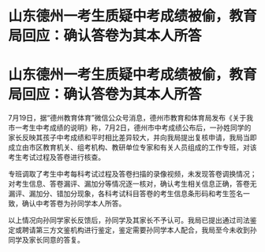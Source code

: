 # 山东德州一考生质疑中考成绩被偷，教育局回应：确认答卷为其本人所答

# 山东德州一考生质疑中考成绩被偷，教育局回应：确认答卷为其本人所答

7月19日，据“德州教育体育”微信公众号消息，德州市教育和体育局发布《关于我市一考生中考成绩的说明》称，7月2日，德州市中考成绩公布后，一孙姓同学的家长反映其孩子中考成绩和平时相比差异较大，并向我局提出复核申请，我局当即成立由市区教育机关、组考机构、教研单位专家和有关人员组成的工作专班，对该考生考试过程及答卷进行核查。

专班调取了考生中考每科考试过程及答卷扫描的录像视频，未发现答卷调换情况；对考生信息、答卷漏评、漏加分等情况逐一核对，确认考生相关信息正确，答卷无漏评、漏加分、错加分现象，各科考试科目答卷的考生信息条形码和考生签名一致，确认中考答卷为孙同学本人所答。

以上情况向孙同学家长反馈后，孙同学及其家长不予认可。我局已提出通过司法鉴定或聘请第三方文鉴机构进行鉴定，鉴定需要孙同学本人配合，我局至今未收到孙同学及家长同意的答复。

